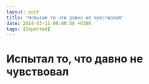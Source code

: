 ```yaml
---
layout: post
title: "Испытал то что давно не чувствовал"
date: 2014-03-11 00:00:00 +0300
tags: [Imported]
---
```

# Испытал то, что давно не чувствовал 


